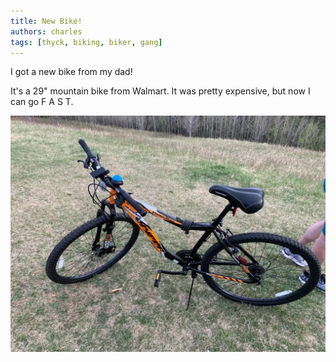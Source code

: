 ```yaml
---
title: New Bike!
authors: charles
tags: [thyck, biking, biker, gang]
---
```


I got a new bike from my dad!

<!--truncate-->

It's a 29" mountain bike from Walmart. It was pretty expensive, but now I can go F A S T.

![bike](./bike.webp)
